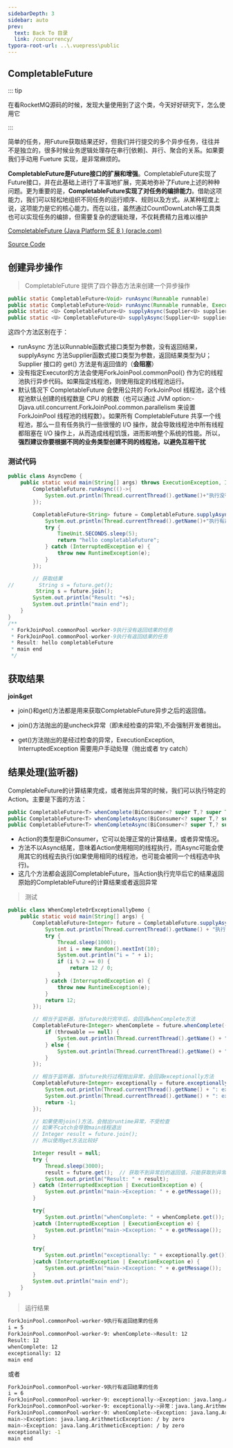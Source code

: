 ```yaml
---
sidebarDepth: 3
sidebar: auto
prev:
  text: Back To 目录
  link: /concurrency/
typora-root-url: ..\.vuepress\public
---
```






## CompletableFuture

::: tip

在看RocketMQ源码的时候，发现大量使用到了这个类，今天好好研究下，怎么使用它

:::

简单的任务，用Future获取结果还好，但我们并行提交的多个异步任务，往往并不是独立的，很多时候业务逻辑处理存在串行[依赖]、并行、聚合的关系。如果要我们手动用 Fueture 实现，是非常麻烦的。

**CompletableFuture是Future接口的扩展和增强**。CompletableFuture实现了Future接口，并在此基础上进行了丰富地扩展，完美地弥补了Future上述的种种问题。更为重要的是，**CompletableFuture实现了对任务的编排能力**。借助这项能力，我们可以轻松地组织不同任务的运行顺序、规则以及方式。从某种程度上说，这项能力是它的核心能力。而在以往，虽然通过CountDownLatch等工具类也可以实现任务的编排，但需要复杂的逻辑处理，不仅耗费精力且难以维护

[CompletableFuture (Java Platform SE 8 ) (oracle.com)](https://docs.oracle.com/javase/8/docs/api/java/util/concurrent/CompletableFuture.html)

[Source Code](https://github.com/Q10Viking/learncode/tree/main/javabasic/src/org/hzz/completablefuture)

## 创建异步操作

> CompletableFuture 提供了四个静态方法来创建一个异步操作

```java
public static CompletableFuture<Void> runAsync(Runnable runnable)
public static CompletableFuture<Void> runAsync(Runnable runnable, Executor executor)
public static <U> CompletableFuture<U> supplyAsync(Supplier<U> supplier)
public static <U> CompletableFuture<U> supplyAsync(Supplier<U> supplier, Executor executor)
```

这四个方法区别在于：

- runAsync 方法以Runnable函数式接口类型为参数，没有返回结果，supplyAsync 方法Supplier函数式接口类型为参数，返回结果类型为U；Supplier 接口的 get() 方法是有返回值的（**会阻塞**）
- 没有指定Executor的方法会使用ForkJoinPool.commonPool() 作为它的线程池执行异步代码。如果指定线程池，则使用指定的线程池运行。
- 默认情况下 CompletableFuture 会使用公共的 ForkJoinPool 线程池，这个线程池默认创建的线程数是 CPU 的核数（也可以通过 JVM option:-Djava.util.concurrent.ForkJoinPool.common.parallelism 来设置 ForkJoinPool 线程池的线程数）。如果所有 CompletableFuture 共享一个线程池，那么一旦有任务执行一些很慢的 I/O 操作，就会导致线程池中所有线程都阻塞在 I/O 操作上，从而造成线程饥饿，进而影响整个系统的性能。所以，**强烈建议你要根据不同的业务类型创建不同的线程池，以避免互相干扰**



### 测试代码

```java
public class AsyncDemo {
    public static void main(String[] args) throws ExecutionException, InterruptedException {
        CompletableFuture.runAsync(()->{
            System.out.println(Thread.currentThread().getName()+"执行没有返回结果的任务");
        });

        CompletableFuture<String> future = CompletableFuture.supplyAsync(()->{
            System.out.println(Thread.currentThread().getName()+"执行有返回结果的任务");
            try {
                TimeUnit.SECONDS.sleep(5);
                return "hello completableFuture";
            } catch (InterruptedException e) {
                throw new RuntimeException(e);
            }
        });

        // 获取结果
//        String s = future.get();
         String s = future.join();
        System.out.println("Result: "+s);
        System.out.println("main end");
    }
}
/**
 * ForkJoinPool.commonPool-worker-9执行没有返回结果的任务
 * ForkJoinPool.commonPool-worker-9执行有返回结果的任务
 * Result: hello completableFuture
 * main end
 */
```



## 获取结果

**join&get**

- join()和get()方法都是用来获取CompletableFuture异步之后的返回值。

- join()方法抛出的是uncheck异常（即未经检查的异常),不会强制开发者抛出。
- get()方法抛出的是经过检查的异常，ExecutionException, InterruptedException 需要用户手动处理（抛出或者 try catch）



## 结果处理(监听器)

CompletableFuture的计算结果完成，或者抛出异常的时候，我们可以执行特定的 Action。主要是下面的方法：

```java
public CompletableFuture<T> whenComplete(BiConsumer<? super T,? super Throwable> action)
public CompletableFuture<T> whenCompleteAsync(BiConsumer<? super T,? super Throwable> action)
public CompletableFuture<T> whenCompleteAsync(BiConsumer<? super T,? super Throwable> action, Executor executor)
```

- Action的类型是BiConsumer，它可以处理正常的计算结果，或者异常情况。
- 方法不以Async结尾，意味着Action使用相同的线程执行，而Async可能会使用其它的线程去执行(如果使用相同的线程池，也可能会被同一个线程选中执行)。
- 这几个方法都会返回CompletableFuture，当Action执行完毕后它的结果返回原始的CompletableFuture的计算结果或者返回异常



> 测试

```java
public class WhenCompleteOrExceptionallyDemo {
    public static void main(String[] args) {
        CompletableFuture<Integer> future = CompletableFuture.supplyAsync(() -> {
            System.out.println(Thread.currentThread().getName() + "执行有返回结果的任务");
            try {
                Thread.sleep(1000);
                int i = new Random().nextInt(10);
                System.out.println("i = " + i);
                if (i % 2 == 0) {
                    return 12 / 0;
                }
            } catch (InterruptedException e) {
                throw new RuntimeException(e);
            }
            return 12;
        });

        // 相当于监听器，当future执行完毕后，会回调whenComplete方法
        CompletableFuture<Integer> whenComplete = future.whenComplete((s, throwable) -> {
            if (throwable == null) {
                System.out.println(Thread.currentThread().getName() + ": whenComplete->Result: " + s);
            } else {
                System.out.println(Thread.currentThread().getName() + ": whenComplete->Exception: " + throwable.getMessage());
            }
        });

        // 相当于监听器，当future执行过程抛出异常，会回调exceptionally方法
        CompletableFuture<Integer> exceptionally = future.exceptionally(throwable -> {
            System.out.println(Thread.currentThread().getName() + ": exceptionally->Exception: " + throwable.getMessage());
            System.out.println(Thread.currentThread().getName() + ": exceptionally->异常：" + throwable.getMessage() + "，返回默认值");
            return -1;
        });

        // 如果使用join()方法，会抛出runtime异常，不受检查
        // 如果不catch会导致main线程退出
        // Integer result = future.join();
        // 所以使用get方法比较好

        Integer result = null;
        try {
            Thread.sleep(3000);
            result = future.get();  // 获取不到异常后的返回值，只能获取到异常
            System.out.println("Result: " + result);
        } catch (InterruptedException | ExecutionException e) {
            System.out.println("main->Exception: " + e.getMessage());
        }

        try{
            System.out.println("whenComplete: " + whenComplete.get()); // 和上面一样
        }catch (InterruptedException | ExecutionException e) {
            System.out.println("main->Exception: " + e.getMessage());
        }

        try{
            System.out.println("exceptionally: " + exceptionally.get()); // 获取到异常后的返回值
        }catch (InterruptedException | ExecutionException e) {
            System.out.println("main->Exception: " + e.getMessage());
        }
        System.out.println("main end");
    }
}
```

> 运行结果

```sh
ForkJoinPool.commonPool-worker-9执行有返回结果的任务
i = 5
ForkJoinPool.commonPool-worker-9: whenComplete->Result: 12
Result: 12
whenComplete: 12
exceptionally: 12
main end
```

或者

```sh
ForkJoinPool.commonPool-worker-9执行有返回结果的任务
i = 6
ForkJoinPool.commonPool-worker-9: exceptionally->Exception: java.lang.ArithmeticException: / by zero
ForkJoinPool.commonPool-worker-9: exceptionally->异常：java.lang.ArithmeticException: / by zero，返回默认值
ForkJoinPool.commonPool-worker-9: whenComplete->Exception: java.lang.ArithmeticException: / by zero
main->Exception: java.lang.ArithmeticException: / by zero
main->Exception: java.lang.ArithmeticException: / by zero
exceptionally: -1
main end
```

